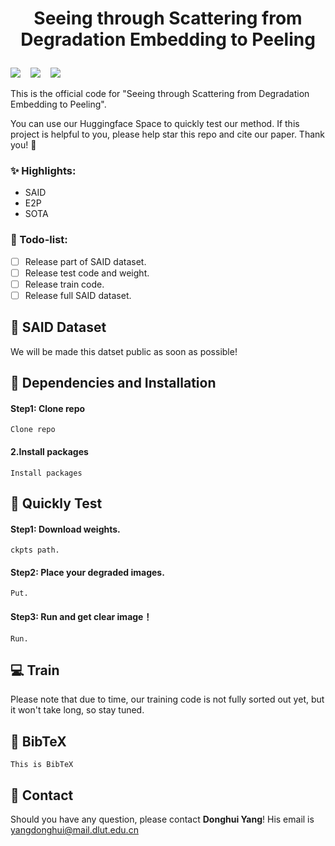 # <p align=center> Seeing through Scattering from Degradation Embedding to Peeling </p>

<a href='https://index-yang.github.io/'><img src='https://img.shields.io/badge/Paper-arxiv-b31b1b.svg'></a> &nbsp;&nbsp;
<a href='https://index-yang.github.io/'><img src='https://img.shields.io/badge/Project page-E2P-1bb41b.svg'></a> &nbsp;&nbsp;
<a href='https://index-yang.github.io/'><img src='https://img.shields.io/badge/Space-Huggingface-ffd700.svg'></a> &nbsp;&nbsp;

This is the official code for "Seeing through Scattering from Degradation Embedding to Peeling".


You can use our Huggingface Space to quickly test our method. If this project is helpful to you, please help star this repo and cite our paper. Thank you! 🙏

### :sparkles: Highlights:
- SAID
- E2P
- SOTA
### :page_facing_up: Todo-list:
- [ ] Release part of SAID dataset.
- [ ] Release test code and weight.
- [ ] Release train code.
- [ ] Release full SAID dataset.

## :rocket: SAID Dataset
We will be made this datset public as soon as possible!


## :wrench: Dependencies and Installation
#### Step1: Clone repo
    Clone repo
#### 2.Install packages
    Install packages

## :runner: Quickly Test
<!-- ### Step1: Config Environment.
    Config. -->
#### Step1: Download weights.
    ckpts path.
#### Step2: Place your degraded images.
    Put.
#### Step3: Run and get clear image！
    Run.
## :computer: Train
<!-- ### Train the Degradation Embedding
### Train the Degradation Peeling Network -->
Please note that due to time, our training code is not fully sorted out yet, but it won't take long, so stay tuned.

## :book: BibTeX
    This is BibTeX

## :email: Contact
Should you have any question, please contact **Donghui Yang**! His email is yangdonghui@mail.dlut.edu.cn